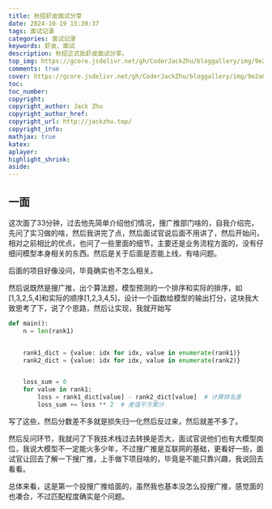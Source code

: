 ```yaml
---
title: 秋招虾皮面试分享
date: 2024-10-19 15:39:37
tags: 面试记录
categories: 面试记录
keywords: 虾皮、面试
description: 秋招正式批虾皮面试分享。
top_img: https://gcore.jsdelivr.net/gh/CoderJackZhu/bloggallery/img/9e2a0c81735df6e2537970db4d444c69.jpeg
comments: true
cover: https://gcore.jsdelivr.net/gh/CoderJackZhu/bloggallery/img/9e2a0c81735df6e2537970db4d444c69.jpeg
toc:
toc_number:
copyright:
copyright_author: Jack Zhu
copyright_author_href: 
copyright_url: http://jackzhu.top/
copyright_info: 
mathjax: true
katex: 
aplayer: 
highlight_shrink: 
aside: 
---
```


## 一面

这次面了33分钟，过去他先简单介绍他们情况，搜广推部门啥的，自我介绍完，先问了实习做的啥，然后我讲完了点，然后面试官说后面不用讲了，然后开始问，相对之前相比的优点，也问了一些里面的细节，主要还是业务流程方面的，没有仔细问模型本身相关的东西。然后是关于后面是否能上线，有啥问题。

后面的项目好像没问，毕竟确实也不怎么相关。

然后说既然是搜广推，出个算法题，模型预测的一个排序和实际的排序，如[1,3,2,5,4]和实际的顺序[1,2,3,4,5]，设计一个函数给模型的输出打分，这块我大致思考了下，说了个思路，然后让实现，我就开始写

```python
def main():
    n = len(rank1)


    rank1_dict = {value: idx for idx, value in enumerate(rank1)}
    rank2_dict = {value: idx for idx, value in enumerate(rank2)}


    loss_sum = 0
    for value in rank1:
        loss = rank1_dict[value] - rank2_dict[value]  # 计算排名差
        loss_sum += loss ** 2  # 差值平方累计

```

写了这些，然后分数差不多就是损失归一化然后反过来，然后就差不多了。

然后反问环节，我就问了下我技术栈过去转换是否大，面试官说他们也有大模型岗位，我说大模型不一定能火多少年，不过搜广推是互联网的基础，更看好一些，面试官让回去了解一下搜广推，上手做下项目啥的，毕竟是不能只靠兴趣，我说回去看看。

总体来看，这是第一个投搜广推给面的，虽然我也基本没怎么投搜广推，感觉面的也凑合，不过匹配程度确实是个问题。

